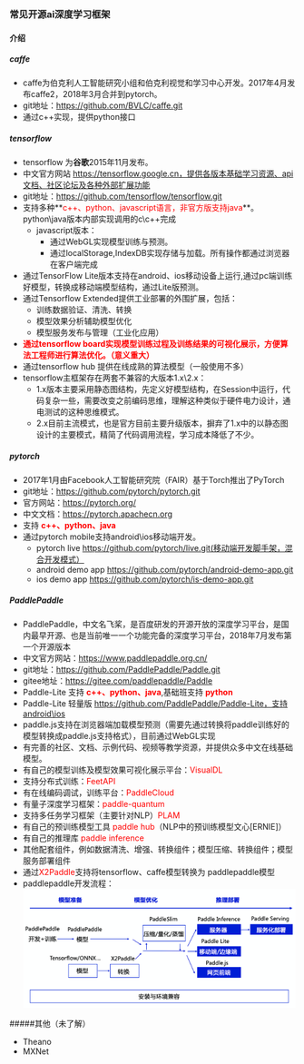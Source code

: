 ### 常见开源ai深度学习框架
#### 介绍
##### caffe
 - caffe为伯克利人工智能研究小组和伯克利视觉和学习中心开发。2017年4月发布caffe2，2018年3月合并到pytorch。
 - git地址：https://github.com/BVLC/caffe.git
 - 通过c++实现，提供python接口

##### tensorflow
- tensorflow 为**谷歌**2015年11月发布。
- 中文官方网站 https://tensorflow.google.cn，提供各版本基础学习资源、api文档、社区论坛及各种外部扩展功能
- git地址：https://github.com/tensorflow/tensorflow.git
- 支持多种**<font color="red">c++、python、javascript语言，非官方版支持java</font>**。python\java版本内部实现调用的c\c++完成  
  - javascript版本：
    - 通过WebGL实现模型训练与预测。
    - 通过localStorage,IndexDB实现存储与加载。所有操作都通过浏览器在客户端完成
- 通过TensorFlow Lite版本支持在android、ios移动设备上运行,通过pc端训练好模型，转换成移动端模型结构，通过Lite版预测。
- 通过Tensorflow Extended提供工业部署的外围扩展，包括：
  - 训练数据验证、清洗、转换
  - 模型效果分析辅助模型优化
  - 模型服务发布与管理（工业化应用）
- **<font color="red">通过tensorflow board实现模型训练过程及训练结果的可视化展示，方便算法工程师进行算法优化。（意义重大）</font>**
- 通过tensorflow hub 提供在线成熟的算法模型（一般使用不多）
- tensorflow主框架存在两套不兼容的大版本1.x\2.x：
  - 1.x版本主要采用静态图结构，先定义好模型结构，在Session中运行，代码复杂一些，需要改变之前编码思维，理解这种类似于硬件电力设计，通电测试的这种思维模式。
  - 2.x目前主流模式，也是官方目前主要升级版本，摒弃了1.x中的以静态图设计的主要模式，精简了代码调用流程，学习成本降低了不少。

##### pytorch
- 2017年1月由Facebook人工智能研究院（FAIR）基于Torch推出了PyTorch
- git地址：https://github.com/pytorch/pytorch.git
- 官方网站：https://pytorch.org/  
- 中文文档：https://pytorch.apachecn.org
- 支持 **<font color="red"> c++、python、java </font>** 
- 通过pytorch mobile支持android\ios移动端开发。
  - pytorch live https://github.com/pytorch/live.git(移动端开发脚手架，混合开发模式）
  - android demo app https://github.com/pytorch/android-demo-app.git
  - ios demo app https://github.com/pytorch/is-demo-app.git

##### PaddlePaddle
  - PaddlePaddle，中文名飞桨，是百度研发的开源开放的深度学习平台，是国内最早开源、也是当前唯一一个功能完备的深度学习平台，2018年7月发布第一个开源版本
  - 中文官方网站：https://www.paddlepaddle.org.cn/
  - git地址：https://github.com/PaddlePaddle/Paddle.git
  - gitee地址：https://gitee.com/paddlepaddle/Paddle
  - Paddle-Lite 支持 **<font color = "red">c++、python、java</font>**,基础班支持 **<font color="red">python</font>**
  - Paddle-Lite 轻量版 https://github.com/PaddlePaddle/Paddle-Lite，支持android\ios
  - paddle.js支持在浏览器端加载模型预测（需要先通过转换将paddle训练好的模型转换成paddle.js支持格式），目前通过WebGL实现
  - 有完善的社区、文档、示例代码、视频等教学资源，并提供众多中文在线基础模型。
  - 有自己的模型训练及模型效果可视化展示平台：<font color = "red">VisualDL</font>
  - 支持分布式训练：<font color = "red">FeetAPI</font>
  - 有在线编码调试，训练平台：<font color = "red">PaddleCloud</font>
  - 有量子深度学习框架：<font color = "red">paddle-quantum</font>
  - 支持多任务学习框架（主要针对NLP）<font color = "red">PLAM</font>
  - 有自己的预训练模型工具 <font color = "red">paddle hub</font>（NLP中的预训练模型文心[ERNIE]）
  - 有自己的推理库  <font color = "red">paddle inference</font>
  - 其他配套组件，例如数据清洗、增强、转换组件；模型压缩、转换组件；模型服务部署组件
  - 通过<font color="red">X2Paddle</font>支持将tensorflow、caffe模型转换为 paddlepaddle模型
  - paddlepaddle开发流程：
  ![paddle 工作流程](../../resources/images/paddle_flow.png)
  
#####其他（未了解）
 - Theano
 - MXNet
